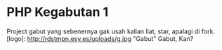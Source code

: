 # PHP Kegabutan 1
Project gabut yang sebenernya gak usah kalian liat, star, apalagi di fork.
[logo]: http://rdstmpn.esy.es/uploads/g.jpg "Gabut"
Gabut, Kan?
